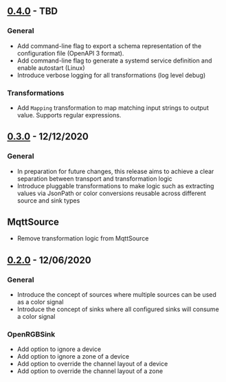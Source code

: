 ## [0.4.0] - TBD

### General
- Add command-line flag to export a schema representation of the configuration file (OpenAPI 3 format).
- Add command-line flag to generate a systemd service definition and enable autostart (Linux)
- Introduce verbose logging for all transformations (log level debug)

### Transformations
- Add `Mapping` transformation to map matching input strings to output value. Supports regular expressions.

## [0.3.0] - 12/12/2020
### General
- In preparation for future changes, this release aims to achieve a clear separation between transport and transformation logic
- Introduce pluggable transformations to make logic such as extracting values via JsonPath or color conversions reusable across different source and sink types
## MqttSource
- Remove transformation logic from MqttSource

## [0.2.0] - 12/06/2020
### General
- Introduce the concept of sources where multiple sources can be used as a color signal
- Introduce the concept of sinks where all configured sinks will consume a color signal
### OpenRGBSink
- Add option to ignore a device
- Add option to ignore a zone of a device
- Add option to override the channel layout of a device
- Add option to override the channel layout of a zone

[0.4.0]: https://github.com/sparten11740/allmylights/compare/v0.3.0...v0.4.0
[0.3.0]: https://github.com/sparten11740/allmylights/compare/v0.2.0...v0.3.0
[0.2.0]: https://github.com/sparten11740/allmylights/compare/v0.1.0...v0.2.0
